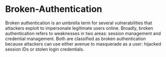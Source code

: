 # Broken-Authentication
Broken authentication is an umbrella term for several vulnerabilities that attackers exploit to impersonate legitimate users online. Broadly, broken authentication refers to weaknesses in two areas: session management and credential management. Both are classified as broken authentication because attackers can use either avenue to masquerade as a user: hijacked session IDs or stolen login credentials.
